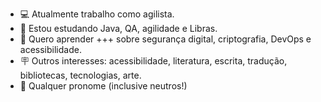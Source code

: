 - 💻 Atualmente trabalho como agilista.
- 📑 Estou estudando Java, QA, agilidade e Libras.
- 📌 Quero aprender +++ sobre segurança digital, criptografia, DevOps e acessibilidade.
- 🪧 Outros interesses: acessibilidade, literatura, escrita, tradução, bibliotecas, tecnologias, arte.
- 🔦 Qualquer pronome (inclusive neutros!)
